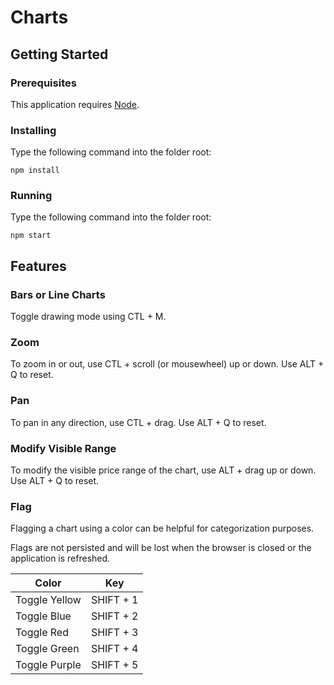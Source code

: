 # Charts

## Getting Started

### Prerequisites

This application requires [Node](https://nodejs.org/en/download/).

### Installing

Type the following command into the folder root:

```
npm install
```

### Running

Type the following command into the folder root:

```
npm start
```

## Features

### Bars or Line Charts

Toggle drawing mode using CTL + M.

### Zoom

To zoom in or out, use CTL + scroll (or mousewheel) up or down. Use ALT + Q to reset.

### Pan

To pan in any direction, use CTL + drag. Use ALT + Q to reset.

### Modify Visible Range

To modify the visible price range of the chart, use ALT + drag up or down. Use ALT + Q to reset.

### Flag

Flagging a chart using a color can be helpful for categorization purposes.

Flags are not persisted and will be lost when the browser is closed or the application is refreshed.

| Color         | Key       |
| ------------- |-----------|
| Toggle Yellow | SHIFT + 1 |
| Toggle Blue   | SHIFT + 2 |
| Toggle Red    | SHIFT + 3 |
| Toggle Green  | SHIFT + 4 |
| Toggle Purple | SHIFT + 5 | 